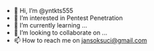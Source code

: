 - 👋 Hi, I’m @yntkts555
- 👀 I’m interested in Pentest Penetration
- 🌱 I’m currently learning ...
- 💞️ I’m looking to collaborate on ...
- 📫 How to reach me on jansoksuci@gmail.com

<!---
yntkts555/yntkts555 is a ✨ special ✨ repository because its `README.md` (this file) appears on your GitHub profile.
You can click the Preview link to take a look at your changes.
--->
